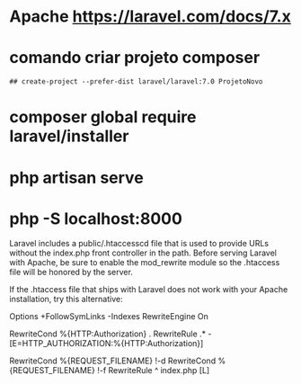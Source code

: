 # Apache https://laravel.com/docs/7.x
# comando criar projeto composer 
    ## create-project --prefer-dist laravel/laravel:7.0 ProjetoNovo
# composer global require laravel/installer
# php artisan serve
# php -S localhost:8000

Laravel includes a public/.htaccesscd  file that is used to provide URLs without the index.php front controller in the path. Before serving Laravel with Apache, be sure to enable the mod_rewrite module so the .htaccess file will be honored by the server.

If the .htaccess file that ships with Laravel does not work with your Apache installation, try this alternative:

Options +FollowSymLinks -Indexes
RewriteEngine On

RewriteCond %{HTTP:Authorization} .
RewriteRule .* - [E=HTTP_AUTHORIZATION:%{HTTP:Authorization}]

RewriteCond %{REQUEST_FILENAME} !-d
RewriteCond %{REQUEST_FILENAME} !-f
RewriteRule ^ index.php [L]